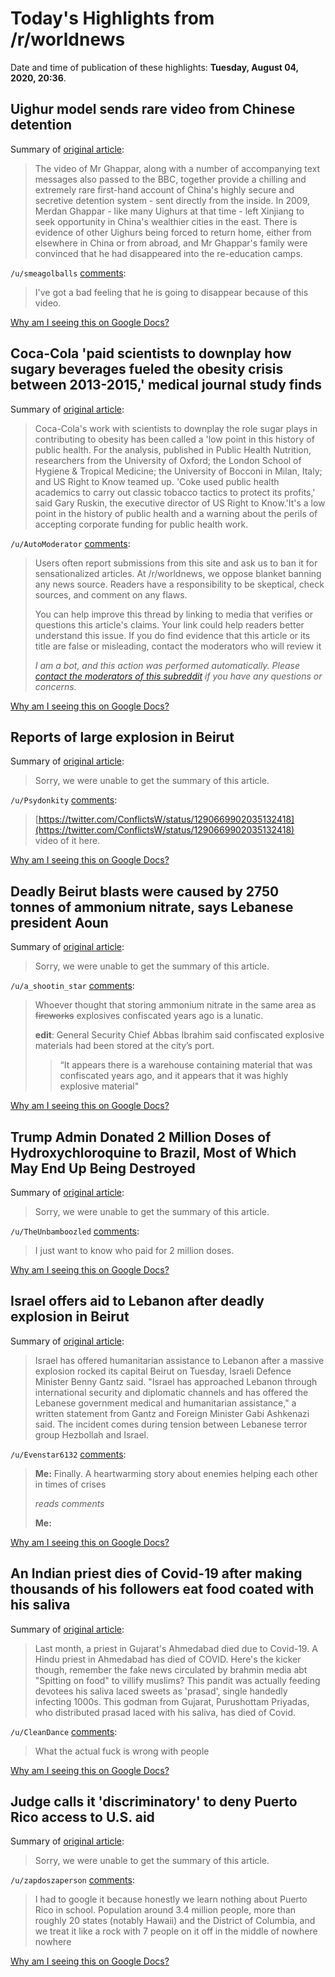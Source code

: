 # Today's Highlights from /r/worldnews

Date and time of publication of these highlights: **Tuesday, August 04, 2020, 20:36**.

## Uighur model sends rare video from Chinese detention

Summary of [original article](https://www.bbc.co.uk/news/world-asia-china-53650246):

> The video of Mr Ghappar, along with a number of accompanying text messages also passed to the BBC, together provide a chilling and extremely rare first-hand account of China's highly secure and secretive detention system - sent directly from the inside. In 2009, Merdan Ghappar - like many Uighurs at that time - left Xinjiang to seek opportunity in China's wealthier cities in the east. There is evidence of other Uighurs being forced to return home, either from elsewhere in China or from abroad, and Mr Ghappar's family were convinced that he had disappeared into the re-education camps.

`/u/smeagolballs` [comments](https://www.reddit.com/r/worldnews/comments/i3si4l/uighur_model_sends_rare_video_from_chinese/):

> I've got a bad feeling that he is going to disappear because of this video.

[Why am I seeing this on Google Docs?](https://docs.google.com/document/d/1Dc6We63vOXIZsc0op-Bt4abqkYjXzOigalQqFxmvvbM/edit?usp=sharing)

## Coca-Cola 'paid scientists to downplay how sugary beverages fueled the obesity crisis between 2013-2015,' medical journal study finds

Summary of [original article](https://www.dailymail.co.uk/health/article-8589497/Coca-Colas-work-scientists-low-point-history-public-health.html):

> Coca-Cola's work with scientists to downplay the role sugar plays in contributing to obesity has been called a 'low point in this history of public health. For the analysis, published in Public Health Nutrition, researchers from the University of Oxford; the London School of Hygiene & Tropical Medicine; the University of Bocconi in Milan, Italy; and US Right to Know teamed up. 'Coke used public health academics to carry out classic tobacco tactics to protect its profits,' said Gary Ruskin, the executive director of US Right to Know.'It's a low point in the history of public health and a warning about the perils of accepting corporate funding for public health work.

`/u/AutoModerator` [comments](https://www.reddit.com/r/worldnews/comments/i3pbqi/cocacola_paid_scientists_to_downplay_how_sugary/):

> Users often report submissions from this site and ask us to ban it for sensationalized articles. At /r/worldnews, we oppose blanket banning any news source. Readers have a responsibility to be skeptical, check sources, and comment on any flaws.
> 
> You can help improve this thread by linking to media that verifies or questions this article's claims. Your link could help readers better understand this issue. If you do find evidence that this article or its title are false or misleading, contact the moderators who will review it
> 
> *I am a bot, and this action was performed automatically. Please [contact the moderators of this subreddit](/message/compose/?to=/r/worldnews) if you have any questions or concerns.*

[Why am I seeing this on Google Docs?](https://docs.google.com/document/d/1Dc6We63vOXIZsc0op-Bt4abqkYjXzOigalQqFxmvvbM/edit?usp=sharing)

## Reports of large explosion in Beirut

Summary of [original article](https://www.arabnews.com/node/1714671/middle-east):

> Sorry, we were unable to get the summary of this article.

`/u/Psydonkity` [comments](https://www.reddit.com/r/worldnews/comments/i3ldqj/reports_of_large_explosion_in_beirut/):

>  [https://twitter.com/ConflictsW/status/1290669902035132418](https://twitter.com/ConflictsW/status/1290669902035132418)   
> video of it here.

[Why am I seeing this on Google Docs?](https://docs.google.com/document/d/1Dc6We63vOXIZsc0op-Bt4abqkYjXzOigalQqFxmvvbM/edit?usp=sharing)

## Deadly Beirut blasts were caused by 2750 tonnes of ammonium nitrate, says Lebanese president Aoun

Summary of [original article](https://www.france24.com/en/20200804-lebanon-united-nations-peacekeeping-unifil-blasts-beirut):

> Sorry, we were unable to get the summary of this article.

`/u/a_shootin_star` [comments](https://www.reddit.com/r/worldnews/comments/i3tngo/deadly_beirut_blasts_were_caused_by_2750_tonnes/):

> Whoever thought that storing ammonium nitrate in the same area as ~~fireworks~~ explosives confiscated years ago is a lunatic.
> 
> **edit**: General Security Chief Abbas Ibrahim said confiscated explosive materials had been stored at the city’s port.
> 
> >“It appears there is a warehouse containing material that was confiscated years ago, and it appears that it was highly explosive material"

[Why am I seeing this on Google Docs?](https://docs.google.com/document/d/1Dc6We63vOXIZsc0op-Bt4abqkYjXzOigalQqFxmvvbM/edit?usp=sharing)

## Trump Admin Donated 2 Million Doses of Hydroxychloroquine to Brazil, Most of Which May End Up Being Destroyed

Summary of [original article](https://lawandcrime.com/high-profile/trump-admin-donated-2-million-doses-of-hydroxychloroquine-to-brazil-most-of-which-may-end-up-being-destroyed/):

> Sorry, we were unable to get the summary of this article.

`/u/TheUnbamboozled` [comments](https://www.reddit.com/r/worldnews/comments/i3q14s/trump_admin_donated_2_million_doses_of/):

> I just want to know who paid for 2 million doses.

[Why am I seeing this on Google Docs?](https://docs.google.com/document/d/1Dc6We63vOXIZsc0op-Bt4abqkYjXzOigalQqFxmvvbM/edit?usp=sharing)

## Israel offers aid to Lebanon after deadly explosion in Beirut

Summary of [original article](https://www.ynetnews.com/article/BkLyLNvbP#autoplay):

> Israel has offered humanitarian assistance to Lebanon after a massive explosion rocked its capital Beirut on Tuesday, Israeli Defence Minister Benny Gantz said. "Israel has approached Lebanon through international security and diplomatic channels and has offered the Lebanese government medical and humanitarian assistance," a written statement from Gantz and Foreign Minister Gabi Ashkenazi said. The incident comes during tension between Lebanese terror group Hezbollah and Israel.

`/u/Evenstar6132` [comments](https://www.reddit.com/r/worldnews/comments/i3qnhb/israel_offers_aid_to_lebanon_after_deadly/):

> **Me:** Finally. A heartwarming story about enemies helping each other in times of crises
> 
> *reads comments*
> 
> **Me:**

[Why am I seeing this on Google Docs?](https://docs.google.com/document/d/1Dc6We63vOXIZsc0op-Bt4abqkYjXzOigalQqFxmvvbM/edit?usp=sharing)

## An Indian priest dies of Covid-19 after making thousands of his followers eat food coated with his saliva

Summary of [original article](https://www.arre.co.in/coronavirus/priest-gujarat-godman-covid-19-prasad-with-saliva/):

> Last month, a priest in Gujarat's Ahmedabad died due to Covid-19. A Hindu priest in Ahmedabad has died of COVID. Here's the kicker though, remember the fake news circulated by brahmin media abt "Spitting on food" to villify muslims? This pandit was actually feeding devotees his saliva laced sweets as 'prasad', single handedly infecting 1000s. This godman from Gujarat, Purushottam Priyadas, who distributed prasad laced with his saliva, has died of Covid.

`/u/CleanDance` [comments](https://www.reddit.com/r/worldnews/comments/i3hq4f/an_indian_priest_dies_of_covid19_after_making/):

> What the actual fuck is wrong with people

[Why am I seeing this on Google Docs?](https://docs.google.com/document/d/1Dc6We63vOXIZsc0op-Bt4abqkYjXzOigalQqFxmvvbM/edit?usp=sharing)

## Judge calls it 'discriminatory' to deny Puerto Rico access to U.S. aid

Summary of [original article](https://www.pbs.org/newshour/politics/judge-calls-it-discriminatory-to-deny-puerto-rico-access-to-u-s-aid):

> Sorry, we were unable to get the summary of this article.

`/u/zapdoszaperson` [comments](https://www.reddit.com/r/worldnews/comments/i3ebep/judge_calls_it_discriminatory_to_deny_puerto_rico/):

> I had to google it because honestly we learn nothing about Puerto Rico in school. Population around 3.4 million people, more than roughly 20 states (notably Hawaii) and the District of Columbia, and we treat it like a rock with 7 people on it off in the middle of nowhere nowhere

[Why am I seeing this on Google Docs?](https://docs.google.com/document/d/1Dc6We63vOXIZsc0op-Bt4abqkYjXzOigalQqFxmvvbM/edit?usp=sharing)


